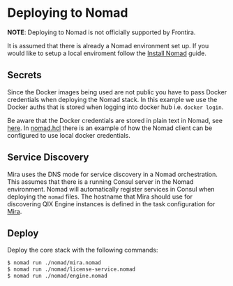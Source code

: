 # Deploying to Nomad

**NOTE**: Deploying to Nomad is not officially supported by Frontira.

It is assumed that there is already a Nomad environment set up. If you would like to setup a local enviroment follow the [Install Nomad](https://www.nomadproject.io/intro/getting-started/install.html) guide.

## Secrets

Since the Docker images being used are not public you have to pass Docker credentials when deploying the Nomad stack. In this example we use the Docker auths that is stored when logging into docker hub i.e. `docker login`.

Be aware that the Docker credentials are stored in plain text in Nomad, see [here](https://www.nomadproject.io/docs/drivers/docker.html#docker-auth-config). In [nomad.hcl](https://github.com/qlik-ea/core/blob/master/nomad/nomad.hcl) there is an example of how the Nomad client can be configured to use local docker credentials.

## Service Discovery

Mira uses the DNS mode for service discovery in a Nomad orchestration. This assumes that there is a running Consul server in the Nomad environment. Nomad will automatically register services in Consul when deploying the `nomad` files. The hostname that Mira should use for discovering QIX Engine instances is defined in the task configuration for [Mira](https://github.com/qlik-ea/core/blob/master/nomad/mira.nomad).

## Deploy

Deploy the core stack with the following commands:

```sh
$ nomad run ./nomad/mira.nomad
$ nomad run ./nomad/license-service.nomad
$ nomad run ./nomad/engine.nomad
```
